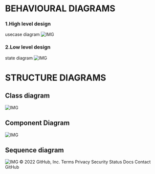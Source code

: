 # BEHAVIOURAL DIAGRAMS
### 1.High level design

 usecase diagram
![IMG](https://user-images.githubusercontent.com/66019753/109776906-1c959300-7c29-11eb-8a4b-e8c1bef0bb79.png)
 ### 2.Low level design
 
  state diagram
 ![IMG](https://i.pinimg.com/736x/c0/19/21/c019215ca831c0b0b75bdc2775e8e054--control-flow-uni.jpg)
 
# STRUCTURE  DIAGRAMS
 
## Class diagram
![IMG](http://www.startertutorials.com/uml/wp-content/uploads/2013/10/LMS-Class-Diagram.jpg)
## Component Diagram
![IMG](http://www.startertutorials.com/uml/wp-content/uploads/2013/10/LMS-Component-Diagram.jpg)
 ## Sequence diagram
 ![IMG](https://i.pinimg.com/originals/b4/42/2b/b4422bfdc81f24bbdf3b142b87ad4269.jpg)
© 2022 GitHub, Inc.
Terms
Privacy
Security
Status
Docs
Contact GitHub

